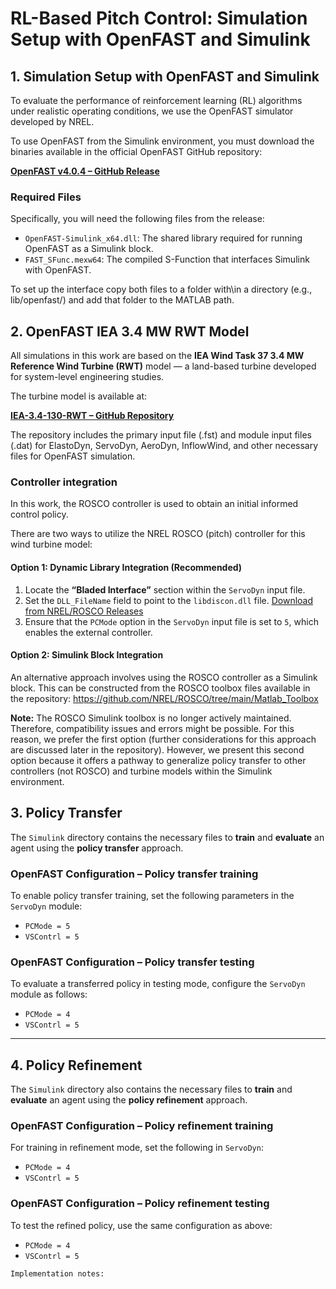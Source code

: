# RL-Based Pitch Control: Simulation Setup with OpenFAST and Simulink

## 1. Simulation Setup with OpenFAST and Simulink

To evaluate the performance of reinforcement learning (RL) algorithms under realistic operating conditions, we use the OpenFAST simulator developed by NREL.

To use OpenFAST from the Simulink environment, you must download the binaries available in the official OpenFAST GitHub repository:

**[OpenFAST v4.0.4 – GitHub Release](https://github.com/OpenFAST/openfast/releases/tag/v4.0.4)**

### Required Files

Specifically, you will need the following files from the release:

- `OpenFAST-Simulink_x64.dll`: The shared library required for running OpenFAST as a Simulink block.
- `FAST_SFunc.mexw64`: The compiled S-Function that interfaces Simulink with OpenFAST.

To set up the interface copy both files to a folder with\in a directory (e.g., lib/openfast/) and add that folder to the MATLAB path.


## 2. OpenFAST IEA 3.4 MW RWT Model

All simulations in this work are based on the **IEA Wind Task 37 3.4 MW Reference Wind Turbine (RWT)** model — a land-based turbine developed for system-level engineering studies.

The turbine model is available at:

**[IEA-3.4-130-RWT – GitHub Repository](https://github.com/WISDEM/IEA-3.4-130-RWT)**

The repository includes the primary input file (.fst) and module input files (.dat) for ElastoDyn, ServoDyn, AeroDyn, InflowWind, and other necessary files for OpenFAST simulation.

### Controller integration

In this work, the ROSCO controller is used to obtain an initial informed control policy.

There are two ways to utilize the NREL ROSCO (pitch) controller for this wind turbine model:

#### Option 1: Dynamic Library Integration (Recommended)

1. Locate the **“Bladed Interface”** section within the `ServoDyn` input file.
2. Set the `DLL_FileName` field to point to the `libdiscon.dll` file. [Download from NREL/ROSCO Releases](https://github.com/NREL/ROSCO/releases)
3. Ensure that the `PCMode` option in the `ServoDyn` input file is set to `5`, which enables the external controller. 

#### Option 2: Simulink Block Integration

An alternative approach involves using the ROSCO controller as a Simulink block. This can be constructed from the ROSCO toolbox files available in the repository: https://github.com/NREL/ROSCO/tree/main/Matlab_Toolbox

**Note:** The ROSCO Simulink toolbox is no longer actively maintained. Therefore, compatibility issues and errors might be possible. For this reason, we prefer the first option (further considerations for this approach are discussed later in the repository). However, we present this second option because it offers a pathway to generalize policy transfer to other controllers (not ROSCO) and turbine models within the Simulink environment. 


## 3. Policy Transfer

The `Simulink` directory contains the necessary files to **train** and **evaluate** an agent using the **policy transfer** approach.

### OpenFAST Configuration – Policy transfer training

To enable policy transfer training, set the following parameters in the `ServoDyn` module:

- `PCMode = 5`  
- `VSContrl = 5`

### OpenFAST Configuration – Policy transfer testing

To evaluate a transferred policy in testing mode, configure the `ServoDyn` module as follows:

- `PCMode = 4`  
- `VSContrl = 5`

---

## 4. Policy Refinement

The `Simulink` directory also contains the necessary files to **train** and **evaluate** an agent using the **policy refinement** approach.

### OpenFAST Configuration – Policy refinement training

For training in refinement mode, set the following in `ServoDyn`:

- `PCMode = 4`  
- `VSContrl = 5`

### OpenFAST Configuration – Policy refinement testing

To test the refined policy, use the same configuration as above:

- `PCMode = 4`  
- `VSContrl = 5`


`Implementation notes:`   










